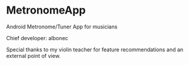 # MetronomeApp
Android Metronome/Tuner App for musicians

Chief developer: albonec

Special thanks to my violin teacher for feature recommendations and an external point of view.

